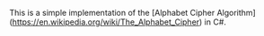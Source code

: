 This is a simple implementation of the [Alphabet Cipher Algorithm] (https://en.wikipedia.org/wiki/The_Alphabet_Cipher) in C#.
